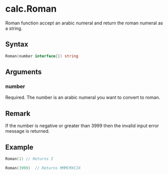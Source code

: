 # calc.Roman

Roman function accept an arabic numeral and return the roman numeral as a string.

## Syntax

```go
Roman(number interface{}) string
```

## Arguments

### number

Required. The number is an arabic numeral you want to convert to roman.

## Remark

If the number is negative or greater than 3999 then the invalid input error message is returned.

## Example

```Go
Roman(1) // Returns I

Roman(3999)  // Returns MMMCMXCIX
```

